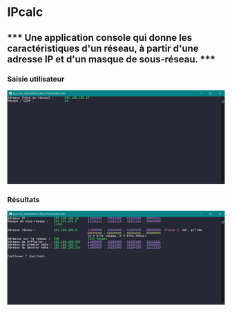 # IPcalc
## *** Une application console qui donne les caractéristiques d'un réseau, à partir d'une adresse IP et d'un masque de sous-réseau. ***  

### Saisie utilisateur  
![Saisie utilisateur](captures/ipcalc_saisie_utilisateur.png)

### Résultats   
![Résultats](captures/ipcalc_resultats.png)
